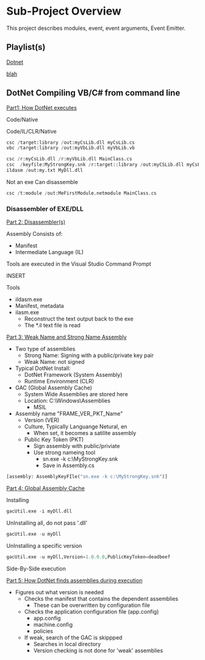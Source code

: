 # Sub-Project Overview

This project describes modules, event, event arguments, Event Emitter.

## Playlist(s)

[Dotnet](https://www.youtube.com/playlist?list=PL8598C97BA1D871C1)

[blah](https://www.youtube.com/watch?v=HjyBzx23h98)

## DotNet Compiling VB/C# from command line

[Part1: How DotNet executes](https://www.youtube.com/watch?v=ruf4U9_Rbss&list=PL8598C97BA1D871C1) 

Code/Native

Code/IL/CLR/Native

```python
csc /target:library /out:myCsLib.dll myCsLib.cs
vbc /target:library /out:myVbLib.dll myVbLib.vb
```

```python
csc /r:myCsLib.dll /r:myVbLib.dll MainClass.cs
csc  /keyfile:MyStrongKey.snk /r:target::library /out:myCSLib.dll myCsLib.cs
ildasm /out:my.txt MyDll.dll
```

Not an exe
Can disassemble

```python
csc /t:module /out:MeFirstModule.netmodule MainClass.cs
```

### Disassembler of EXE/DLL

[Part 2: Disassembler(s)](https://www.youtube.com/watch?v=D_1Op4TBM-Y&list=PL8598C97BA1D871C1&index=2) 

Assembly Consists of:
- Manifest
- Intermediate Language (IL)

Tools are executed in the Visual Studio Command Prompt

INSERT

Tools
* ildasm.exe
*   Manifest, metadata
* ilasm.exe
  * Reconstruct the text output back to the exe
  * The *.il text file is read

[Part 3: Weak Name and Strong Name Assembly](https://www.youtube.com/watch?v=9YjfsXQtHIg&list=PLRwVmtr-pp06rfSgNYu_oBg40DkwXiRHt&index=23) 
- Two type of assemblies
  - Strong Name: Signing with a public/private key pair
  - Weak Name: not signed
- Typical DotNet Install: 
  - DotNet Framework (System Assembly)
  - Runtime Environment (CLR)
- GAC (Global Assembly Cache)
  - System Wide Assemblies are stored here
  - Location: C:\Windows\Assemblies
    - MSIL
- Assembly name "FRAME_VER_PKT_Name"
  - Version (VER)
  - Culture, Typically Languange Netural, en
    - When set, it becomes a satilite assembly
  - Public Key Token (PKT)
    - Sign assembly with public/priviate
    - Use strong nameing tool
      - sn.exe -k c:\MyStrongKey.snk
      - Save in Assembly.cs
```python
[assembly: AssemblyKeyFIle("sn.exe -k c:\MyStrongKey.snk")]
```

[Part 4: Global Assembly Cache](https://www.youtube.com/watch?v=FYmRrEYyhCM&list=PL8598C97BA1D871C1&index=4) 

Installing
```python
gacUtil.exe -i myDll.dll
```
UnInstalling all, do not pass '.dll'
```python
gacUtil.exe -u myDll
```

UnInstalling a specific version
```python
gacUtil.exe -u myDll,Version=1.0.0.0,PublicKeyToken=deadbeef
```

Side-By-Side execution

[Part 5: How DotNet finds assemblies during execution](https://www.youtube.com/watch?v=FYmRrEYyhCM&list=PL8598C97BA1D871C1&index=5) 

- Figures out what version is needed
  - Checks the manifest that contains the dependent assemblies
    - These can be overwritten by configuration file
  - Checks the application configuration file (app.config)
    - app.config
    - machine.config
    - policies
  - If weak, search of the GAC is skippped
    - Searches in local directory
    - Version checking is not done for 'weak' assemblies
